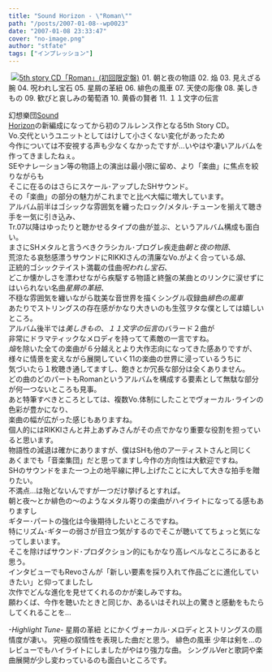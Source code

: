 ```yaml
---
title: "Sound Horizon - \"Roman\""
path: "/posts/2007-01-08--wp0023"
date: "2007-01-08 23:33:47"
cover: "no-image.png"
author: "stfate"
tags: ["インプレッション"]
---
```


<style type="text/css">
<!--
p {white-space: pre-wrap};
-->
</style>

<div class="amazon" style="float:left; margin-left:5px;margin-right:5px;border:0px; vertical-align:top;"><a href="http://www.amazon.co.jp/gp/product/B000J10CN0%3ftag=invisibleair-22%26link_code=xm2%26camp=2025%26dev-t=0ZZ51W51PSHKTDFA9002" target="_blank"><img src="http://images-jp.amazon.com/images/P/B000J10CN0.09.MZZZZZZZ.jpg" alt="5th story CD「Roman」(初回限定盤)" class="amazon_pict" /></a></div><div class="tracklist">01. 朝と夜の物語
02. 焔
03. 見えざる腕
04. 呪われし宝石
<span class="red">05. 星屑の革紐</span>
<span class="red">06. 緋色の風車</span>
07. 天使の彫像
08. 美しきもの
09. 歓びと哀しみの葡萄酒
10. 黄昏の賢者
11. １１文字の伝言</div><div class="entry_clear"></div>

<!--more-->
幻想樂団<a href="http://sound-horizon.net/" target="_blank">Sound Horizon</a>の新編成になってから初のフルレンス作となる5th Story CD。
Vo.交代というユニットとしてはけして小さくない変化があったため
今作については不安視する声も少なくなかったですが…いやはや凄いアルバムを作ってきましたねぇ。
SEやナレーション等の物語上の演出は最小限に留め、より「楽曲」に焦点を絞りながらも
そこに在るのはさらにスケール･アップしたSHサウンド。
その「楽曲」の部分の魅力がこれまでと比べ大幅に増大しています。
アルバム前半はゴシックな雰囲気を纏ったロック/メタル･チューンを揃えて聴き手を一気に引き込み、
Tr.07以降はゆったりと聴かせるタイプの曲が並ぶ、というアルバム構成も面白い。
まさにSHメタルと言うべきクラシカル･プログレ疾走曲<em>朝と夜の物語</em>、
荒涼たる哀愁感漂うサウンドにRIKKIさんの清廉なVo.がよく合っている<em>焔</em>、
正統的ゴシックテイスト満載の佳曲<em>呪われし宝石</em>、
どこか懐かしさを漂わせながら疾駆する物語と終盤の某曲とのリンクに涙せずにはいられない名曲<em>星屑の革紐</em>、
不穏な雰囲気を纏いながら耽美な音世界を描くシングル収録曲<em>緋色の風車</em>
あたりでストリングスの存在感がかなり大きいのも生弦ヲタな僕としては嬉しいところ。
アルバム後半では<em>美しきもの</em>、<em>１１文字の伝言</em>のバラード２曲が
非常にドラマティックなメロディを持ってて素敵の一言ですね。
<em>焔</em>を除いた全ての楽曲が６分越えとより大作志向になってきた感ありですが、
様々に情景を変えながら展開していく11の楽曲の世界に浸っているうちに
気づいたら１枚聴き通してますし、飽きとか冗長な部分は全くありません。
どの曲のどのパートもRomanというアルバムを構成する要素として無駄な部分が何一つないところも見事。
あと特筆すべきところとしては、複数Vo.体制にしたことでヴォーカル･ラインの色彩が豊かになり、
楽曲の幅が広がった感じもありますね。
個人的にはRIKKIさんと井上あずみさんがその点でかなり重要な役割を担っていると思います。
物語性の減退は確かにありますが、僕はSHも他のアーティストさんと同じく
あくまでも「音楽集団」だと思ってますし今作の方向性は大歓迎ですね。
SHのサウンドをまた一つ上の地平線に押し上げたことに大して大きな拍手を贈りたい。
不満点…は殆どないんですが一つだけ挙げるとすれば。
朝と夜～とか緋色の～のようなメタル寄りの楽曲がハイライトになってる感もありますし
ギター･パートの強化は今後期待したいところですね。
特にリズム･ギターの弱さが目立つ気がするのでそこが聴いててちょっと気になってしまいます。
そこを除けばサウンド･プロダクション的にもかなり高レベルなところにあると思う。
インタビューでもRevoさんが「新しい要素を採り入れて作品ごとに進化していきたい」と仰ってましたし
次作でどんな進化を見せてくれるのかが楽しみですね。
願わくば、今作を聴いたときと同じか、あるいはそれ以上の驚きと感動をもたらしてくれることを…
<div class="highlight"><em>-Highlight Tune-</em>
<span class="red">星屑の革紐</span>
とにかくヴォーカル･メロディとストリングスの扇情度が凄い。
究極の叙情性を表現した曲だと思う。
<span class="red">緋色の風車</span>
少年は剣を…のレビューでもハイライトにしましたがやはり強力な曲。
シングルVerと歌詞や楽曲展開が少し変わっているのも面白いところです。</div>
